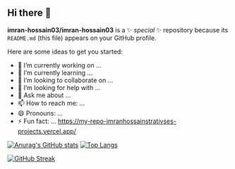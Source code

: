 ## Hi there 👋


**imran-hossain03/imran-hossain03** is a ✨ _special_ ✨ repository because its `README.md` (this file) appears on your GitHub profile.

Here are some ideas to get you started:

- 🔭 I’m currently working on ...
- 🌱 I’m currently learning ...
- 👯 I’m looking to collaborate on ...
- 🤔 I’m looking for help with ...
- 💬 Ask me about ...
- 📫 How to reach me: ...
- 😄 Pronouns: ...
- ⚡ Fun fact: ...
https://my-repo-imranhossainstrativses-projects.vercel.app/

[![Anurag's GitHub stats](https://my-repo-imranhossainstrativses-projects.vercel.app/api?username=imran-hossain03&show_icons=true&theme=dark)]() [![Top Langs](https://github-readme-stats.vercel.app/api/top-langs/?username=imran-hossain03&langs_count=16&theme=dark&layout=compact)]()


[![GitHub Streak](https://github-readme-streak-stats.herokuapp.com/?user=imran-hossain03&show_icons=true&theme=dark)](https://git.io/streak-stats)

